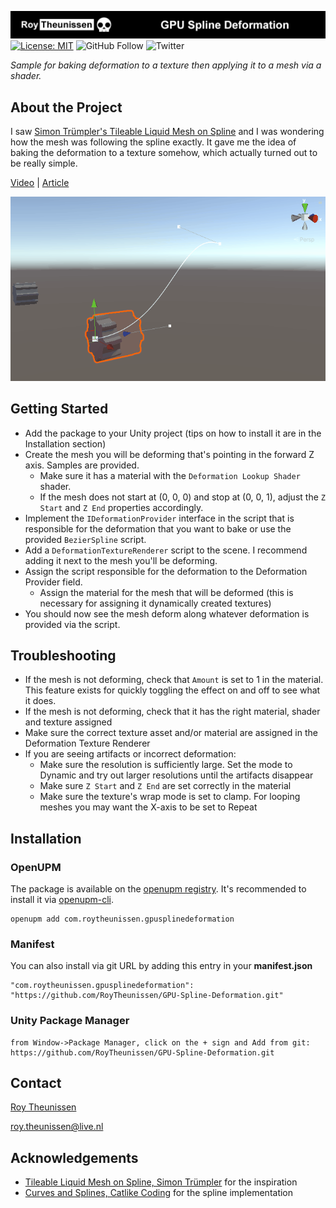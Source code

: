 
[![Roy Theunissen](Documentation~/GithubHeader.jpg)](http://roytheunissen.com)
[![License: MIT](https://img.shields.io/badge/License-MIT-brightgreen.svg)](LICENSE.md)
![GitHub Follow](https://img.shields.io/github/followers/RoyTheunissen?label=RoyTheunissen&style=social) ![Twitter](https://img.shields.io/twitter/follow/MisterRoyzo?style=social)

_Sample for baking deformation to a texture then applying it to a mesh via a shader._

## About the Project

I saw [Simon Trümpler's Tileable Liquid Mesh on Spline](https://www.artstation.com/artwork/BmN5G6) and I was wondering how the mesh was following the spline exactly. It gave me the idea of baking the deformation to a texture somehow, which actually turned out to be really simple.

[Video](https://youtu.be/bfY7kJfgMuc)    |    [Article](https://medium.com/@roy.theunissen/gpu-spline-deformation-in-unity-a710f55f210c)

![Example](Documentation~/Example.gif)

## Getting Started

- Add the package to your Unity project (tips on how to install it are in the Installation section)
- Create the mesh you will be deforming that's pointing in the forward Z axis. Samples are provided.
  - Make sure it has a material with the `Deformation Lookup Shader` shader.
  - If the mesh does not start at (0, 0, 0) and stop at (0, 0, 1), adjust the `Z Start` and `Z End` properties accordingly.
- Implement the `IDeformationProvider` interface in the script that is responsible for the deformation that you want to bake or use the provided `BezierSpline` script.
- Add a `DeformationTextureRenderer` script to the scene. I recommend adding it next to the mesh you'll be deforming.
- Assign the script responsible for the deformation to the Deformation Provider field.
  - Assign the material for the mesh that will be deformed (this is necessary for assigning it dynamically created textures)
- You should now see the mesh deform along whatever deformation is provided via the script.

## Troubleshooting
- If the mesh is not deforming, check that `Amount` is set to 1 in the material. This feature exists for quickly toggling the effect on and off to see what it does.
- If the mesh is not deforming, check that it has the right material, shader and texture assigned
- Make sure the correct texture asset and/or material are assigned in the Deformation Texture Renderer
- If you are seeing artifacts or incorrect deformation:
  - Make sure the resolution is sufficiently large. Set the mode to Dynamic and try out larger resolutions until the artifacts disappear
  - Make sure `Z Start` and `Z End` are set correctly in the material
  - Make sure the texture's wrap mode is set to clamp. For looping meshes you may want the X-axis to be set to Repeat

## Installation

### OpenUPM
The package is available on the [openupm registry](https://openupm.com). It's recommended to install it via [openupm-cli](https://github.com/openupm/openupm-cli).

```
openupm add com.roytheunissen.gpusplinedeformation
```

### Manifest
You can also install via git URL by adding this entry in your **manifest.json**
```
"com.roytheunissen.gpusplinedeformation": "https://github.com/RoyTheunissen/GPU-Spline-Deformation.git"
```

### Unity Package Manager
```
from Window->Package Manager, click on the + sign and Add from git: https://github.com/RoyTheunissen/GPU-Spline-Deformation.git
```


## Contact
[Roy Theunissen](https://roytheunissen.com)

[roy.theunissen@live.nl](mailto:roy.theunissen@live.nl)


## Acknowledgements
* [Tileable Liquid Mesh on Spline, Simon Trümpler](https://www.artstation.com/artwork/BmN5G6) for the inspiration
* [Curves and Splines, Catlike Coding](https://catlikecoding.com/unity/tutorials/curves-and-splines/) for the spline implementation
